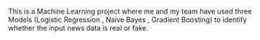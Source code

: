 This is a Machine Learning project where me and my team have used three Models (Logistic Regression , Naive Bayes , Gradient Boosting) to identify whether the input news data is real or fake. 
